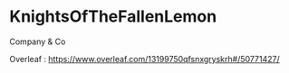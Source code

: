 # KnightsOfTheFallenLemon
Company &amp; Co

Overleaf : https://www.overleaf.com/13199750qfsnxgryskrh#/50771427/
